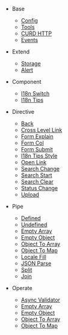 - Base
  - [Config](en-us/base/config-service)
  - [Tools](en-us/base/bit-service)
  - [CURD HTTP](en-us/base/http-service)
  - [Events](en-us/base/events-service)

- Extend
  - [Storage](en-us/common/storage-service)
  - [Alert](en-us/common/swal-service)

- Component
  - [I18n Switch](en-us/component/bit-i18n-switch)
  - [I18n Tips](en-us/component/bit-i18n-tips)

- Directive
  - [Back](en-us/directive/bit-back)
  - [Cross Level Link](en-us/directive/bit-cross-level)
  - [Form Explain](en-us/directive/bit-explain)
  - [Form Col](en-us/directive/bit-form-col)
  - [Form Submit](en-us/directive/bit-form-submit)
  - [I18n Tips Style](en-us/directive/bit-i18n-tips-style)
  - [Open Link](en-us/directive/bit-open)
  - [Search Change](en-us/directive/bit-search-change)
  - [Search Start](en-us/directive/bit-search-start)
  - [Search Clear](en-us/directive/bit-search-clear)
  - [Status Change](en-us/directive/bit-status-change)
  - [Upload](en-us/directive/bit-upload)

- Pipe
  - [Defined](en-us/pipe/defined)
  - [Undefined](en-us/pipe/undefined)
  - [Empty Array](en-us/pipe/empty-array)
  - [Empty Object](en-us/pipe/empty-object)
  - [Object To Array](en-us/pipe/object-to-array)
  - [Object To Map](en-us/pipe/object-to-map)
  - [Locale Fill](en-us/pipe/json-chose)
  - [JSON Parse](en-us/pipe/json-parse)
  - [Split](en-us/pipe/split)
  - [Join](en-us/pipe/join)

- Operate
  - [Async Validator](en-us/operate/async-validator)
  - [Empty Array](en-us/operate/empty-array)
  - [Empty Object](en-us/operate/empty-object)
  - [Object To Array](en-us/operate/object-to-array)
  - [Object To Map](en-us/operate/object-to-map)